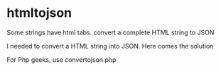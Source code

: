 # htmltojson
Some strings have html tabs. convert a complete HTML string to JSON

I needed to convert a HTML string into JSON. Here comes the solution


For Php geeks, use convertojson.php
